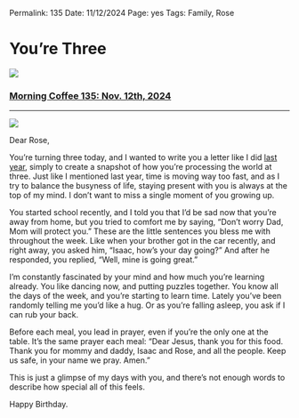 
Permalink: 135
Date: 11/12/2024
Page: yes
Tags: Family, Rose

# You’re Three

![](https://imgur.com/SlwKotE.jpg)

### [Morning Coffee 135: Nov. 12th, 2024](https://nashp.com/135)

---- 

![](https://imgur.com/Rz7Bkpe.jpg)

Dear Rose,

You’re turning three today, and I wanted to write you a letter like I did [last year](https://nashp.com/83), simply to create a snapshot of how you’re processing the world at three. Just like I mentioned last year, time is moving way too fast, and as I try to balance the busyness of life, staying present with you is always at the top of my mind. I don’t want to miss a single moment of you growing up.

You started school recently, and I told you that I’d be sad now that you’re away from home, but you tried to comfort me by saying, “Don’t worry Dad, Mom will protect you.” These are the little sentences you bless me with throughout the week. Like when your brother got in the car recently, and right away, you asked him, “Isaac, how’s your day going?” And after he responded, you replied, “Well, mine is going great.”

I’m constantly fascinated by your mind and how much you’re learning already. You like dancing now, and putting puzzles together. You know all the days of the week, and you’re starting to learn time. Lately you’ve been randomly telling me you’d like a hug. Or as you’re falling asleep, you ask if I can rub your back.

Before each meal, you lead in prayer, even if you’re the only one at the table. It’s the same prayer each meal: “Dear Jesus, thank you for this food. Thank you for mommy and daddy, Isaac and Rose, and all the people. Keep us safe, in your name we pray. Amen.”

This is just a glimpse of my days with you, and there’s not enough words to describe how special all of this feels. 

Happy Birthday.

